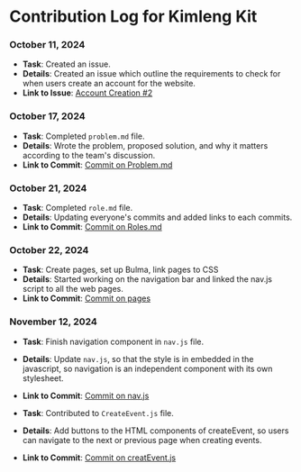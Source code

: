 # Contribution Log for Kimleng Kit

### October 11, 2024

- **Task**: Created an issue.
- **Details**: Created an issue which outline the requirements to check for when users create an account for the website.
- **Link to Issue**: [Account Creation #2](https://github.com/Fpantoja2001/event-tbd/issues/2)

### October 17, 2024

- **Task**: Completed `problem.md` file.
- **Details**: Wrote the problem, proposed solution, and why it matters according to the team's discussion.
- **Link to Commit**: [Commit on Problem.md](https://github.com/Fpantoja2001/event-tbd/commit/93a36ac4330ae5f961da172902fa9501c72dba6d)

### October 21, 2024

- **Task**: Completed `role.md` file.
- **Details**: Updating everyone's commits and added links to each commits.
- **Link to Commit**: [Commit on Roles.md](https://github.com/Fpantoja2001/event-tbd/commit/d8feb42017c55ccaa54f1740b2c07dbf522f6104#diff-8d341108ea94cc7c4d7a9b569444055a7f2ddfc73646fa2d2b48e28d2f8ae2b1R7)

### October 22, 2024

- **Task**: Create pages, set up Bulma, link pages to CSS
- **Details**: Started working on the navigation bar and linked the nav.js script to all the web pages.
- **Link to Commit**: [Commit on pages](https://github.com/Fpantoja2001/event-tbd/pull/9/commits/932bb6346f075af60884a1e85422a964f1c34d3d)

### November 12, 2024

- **Task**: Finish navigation component in `nav.js` file.
- **Details**: Update `nav.js`, so that the style is in embedded in the javascript, so navigation is an independent component with its own stylesheet.
- **Link to Commit**: [Commit on nav.js](https://github.com/Fpantoja2001/event-tbd/commit/e78f7af84e2fbff496899b9817fd4f6ec0652176)

- **Task**: Contributed to `CreateEvent.js` file.
- **Details**: Add buttons to the HTML components of createEvent, so users can navigate to the next or previous page when creating events.
- **Link to Commit**: [Commit on creatEvent.js](https://github.com/Fpantoja2001/event-tbd/commit/485be2e623179939a6a69aa11756025943caa917)

